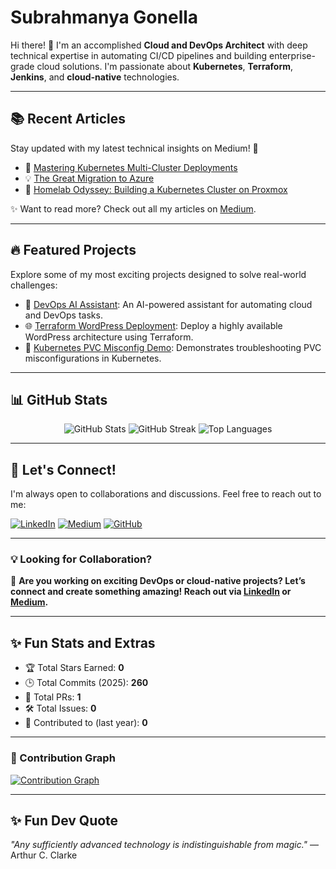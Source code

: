 # Subrahmanya Gonella

Hi there! 👋 I'm an accomplished **Cloud and DevOps Architect** with deep technical expertise in automating CI/CD pipelines and building enterprise-grade cloud solutions. I'm passionate about **Kubernetes**, **Terraform**, **Jenkins**, and **cloud-native** technologies.

---

## 📚 Recent Articles

Stay updated with my latest technical insights on Medium! 🚀

- 🌟 [Mastering Kubernetes Multi-Cluster Deployments](https://medium.com/@ssatish.gonella/mastering-kubernetes-multi-cluster-deployments)
- 💡 [The Great Migration to Azure](https://medium.com/@ssatish.gonella/the-great-migration-to-azure)
- 📖 [Homelab Odyssey: Building a Kubernetes Cluster on Proxmox](https://medium.com/@ssatish.gonella/homelab-odyssey-building-a-kubernetes-cluster-on-proxmox)

✨ Want to read more? Check out all my articles on [Medium](https://medium.com/@ssatish.gonella).

---

## 🔥 Featured Projects

Explore some of my most exciting projects designed to solve real-world challenges:

- 🚀 [DevOps AI Assistant](https://github.com/satishgonella2024/devops-ai-assistant): An AI-powered assistant for automating cloud and DevOps tasks.
- 🌐 [Terraform WordPress Deployment](https://github.com/satishgonella2024/terraform-wordpress-alpha): Deploy a highly available WordPress architecture using Terraform.
- 🧰 [Kubernetes PVC Misconfig Demo](https://github.com/satishgonella2024/k8s-pvc-misconfig-demo): Demonstrates troubleshooting PVC misconfigurations in Kubernetes.

---

## 📊 GitHub Stats

<div align="center">
  <img src="https://github-readme-stats.vercel.app/api?username=satishgonella2024&show_icons=true&theme=radical&count_private=true" alt="GitHub Stats" />
  <img src="https://github-readme-streak-stats.herokuapp.com/?user=satishgonella2024&theme=radical" alt="GitHub Streak" />
  <img src="https://github-readme-stats.vercel.app/api/top-langs/?username=satishgonella2024&layout=compact&theme=radical" alt="Top Languages" />
</div>

---

## 🤝 Let's Connect!

I'm always open to collaborations and discussions. Feel free to reach out to me:

[![LinkedIn](https://img.shields.io/badge/LinkedIn-0077B5?style=flat&logo=linkedin&logoColor=white)](https://linkedin.com/in/satishgonella) 
[![Medium](https://img.shields.io/badge/Medium-12100E?style=flat&logo=medium&logoColor=white)](https://medium.com/@ssatish.gonella) 
[![GitHub](https://img.shields.io/badge/GitHub-181717?style=flat&logo=github&logoColor=white)](https://github.com/satishgonella2024)

---

### 💡 Looking for Collaboration?

🌟 **Are you working on exciting DevOps or cloud-native projects? Let’s connect and create something amazing! Reach out via [LinkedIn](https://linkedin.com/in/satishgonella) or [Medium](https://medium.com/@ssatish.gonella).**

---

## ✨ Fun Stats and Extras

- 🏆 Total Stars Earned: **0**
- 🕒 Total Commits (2025): **260**
- 🔄 Total PRs: **1**
- 🛠️ Total Issues: **0**
- 🚀 Contributed to (last year): **0**

---

### 🚀 Contribution Graph

[![Contribution Graph](https://activity-graph.herokuapp.com/graph?username=satishgonella2024&theme=radical&hide_border=true)](https://github.com/satishgonella2024)

---

## ✨ Fun Dev Quote

_"Any sufficiently advanced technology is indistinguishable from magic."_ — Arthur C. Clarke